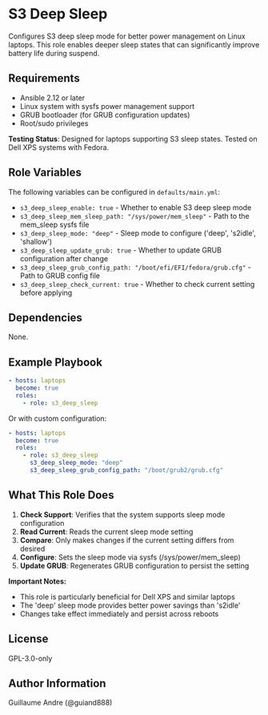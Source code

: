 S3 Deep Sleep
=============

Configures S3 deep sleep mode for better power management on Linux laptops. This role enables deeper sleep states that can significantly improve battery life during suspend.

Requirements
------------

- Ansible 2.12 or later
- Linux system with sysfs power management support
- GRUB bootloader (for GRUB configuration updates)
- Root/sudo privileges

**Testing Status**: Designed for laptops supporting S3 sleep states. Tested on Dell XPS systems with Fedora.

Role Variables
--------------

The following variables can be configured in `defaults/main.yml`:

- `s3_deep_sleep_enable: true` - Whether to enable S3 deep sleep mode
- `s3_deep_sleep_mem_sleep_path: "/sys/power/mem_sleep"` - Path to the mem_sleep sysfs file
- `s3_deep_sleep_mode: "deep"` - Sleep mode to configure ('deep', 's2idle', 'shallow')
- `s3_deep_sleep_update_grub: true` - Whether to update GRUB configuration after change
- `s3_deep_sleep_grub_config_path: "/boot/efi/EFI/fedora/grub.cfg"` - Path to GRUB config file
- `s3_deep_sleep_check_current: true` - Whether to check current setting before applying

Dependencies
------------

None.

Example Playbook
----------------

```yaml
- hosts: laptops
  become: true
  roles:
    - role: s3_deep_sleep
```

Or with custom configuration:

```yaml
- hosts: laptops
  become: true
  roles:
    - role: s3_deep_sleep
      s3_deep_sleep_mode: "deep"
      s3_deep_sleep_grub_config_path: "/boot/grub2/grub.cfg"
```

What This Role Does
-------------------

1. **Check Support**: Verifies that the system supports sleep mode configuration
2. **Read Current**: Reads the current sleep mode setting
3. **Compare**: Only makes changes if the current setting differs from desired
4. **Configure**: Sets the sleep mode via sysfs (/sys/power/mem_sleep)
5. **Update GRUB**: Regenerates GRUB configuration to persist the setting

**Important Notes:**
- This role is particularly beneficial for Dell XPS and similar laptops
- The 'deep' sleep mode provides better power savings than 's2idle'
- Changes take effect immediately and persist across reboots

License
-------

GPL-3.0-only

Author Information
------------------

Guillaume Andre (@guiand888)

